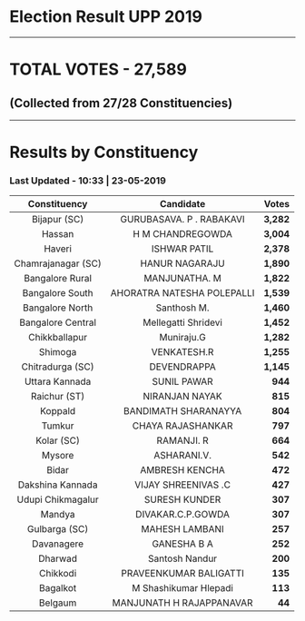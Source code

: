 # Election Result UPP 2019

---
# TOTAL VOTES - 27,589 
## (Collected from 27/28 Constituencies) 


---
# Results by Constituency 

### Last Updated - 10:33 | 23-05-2019 


|   Constituency   |        Candidate         |  Votes  |
|:----------------:|:------------------------:|--------:|
|   Bijapur (SC)   | GURUBASAVA. P . RABAKAVI |**3,282**|
|      Hassan      |     H M CHANDREGOWDA     |**3,004**|
|      Haveri      |       ISHWAR PATIL       |**2,378**|
|Chamrajanagar (SC)|      HANUR NAGARAJU      |**1,890**|
| Bangalore Rural  |      MANJUNATHA. M       |**1,822**|
| Bangalore South  |AHORATRA NATESHA POLEPALLI|**1,539**|
| Bangalore North  |       Santhosh M.        |**1,460**|
|Bangalore Central |   Mellegatti Shridevi    |**1,452**|
|  Chikkballapur   |        Muniraju.G        |**1,282**|
|     Shimoga      |       VENKATESH.R        |**1,255**|
| Chitradurga (SC) |       DEVENDRAPPA        |**1,145**|
|  Uttara Kannada  |       SUNIL PAWAR        |  **944**|
|   Raichur (ST)   |      NIRANJAN NAYAK      |  **815**|
|     Koppald      |   BANDIMATH SHARANAYYA   |  **804**|
|      Tumkur      |    CHAYA RAJASHANKAR     |  **797**|
|    Kolar (SC)    |        RAMANJI. R        |  **664**|
|      Mysore      |       ASHARANI.V.        |  **542**|
|      Bidar       |      AMBRESH KENCHA      |  **472**|
| Dakshina Kannada |   VIJAY SHREENIVAS .C    |  **427**|
|Udupi Chikmagalur |      SURESH KUNDER       |  **307**|
|      Mandya      |    DIVAKAR.C.P.GOWDA     |  **307**|
|  Gulbarga (SC)   |      MAHESH LAMBANI      |  **257**|
|    Davanagere    |       GANESHA B A        |  **252**|
|     Dharwad      |      Santosh Nandur      |  **200**|
|     Chikkodi     |  PRAVEENKUMAR BALIGATTI  |  **135**|
|     Bagalkot     |  M Shashikumar Hlepadi   |  **113**|
|     Belgaum      | MANJUNATH H RAJAPPANAVAR |   **44**|


<script async src='https://www.googletagmanager.com/gtag/js?id=UA-138371535-2'></script><script>window.dataLayer = window.dataLayer || [];function gtag(){dataLayer.push(arguments);}gtag('js', new Date());gtag('config', 'UA-138371535-2');</script>